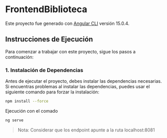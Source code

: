 # FrontendBiblioteca

Este proyecto fue generado con [Angular CLI](https://github.com/angular/angular-cli) versión 15.0.4.

## Instrucciones de Ejecución

Para comenzar a trabajar con este proyecto, sigue los pasos a continuación:

### 1. Instalación de Dependencias

Antes de ejecutar el proyecto, debes instalar las dependencias necesarias. Si encuentras problemas al instalar las dependencias, puedes usar el siguiente comando para forzar la instalación:

```bash
npm install --force
```

Ejecución con el comado
```bash
ng serve
```

> Nota: Considerar que los endpoint apunte a la ruta localhost:8081
